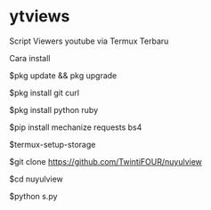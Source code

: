 # ytviews

Script Viewers youtube via Termux Terbaru 

Cara install

$pkg update && pkg upgrade

$pkg install git curl

$pkg install python ruby

$pip install mechanize requests bs4

$termux-setup-storage

$git clone https://github.com/TwintiFOUR/nuyulview

$cd nuyulview

$python s.py


